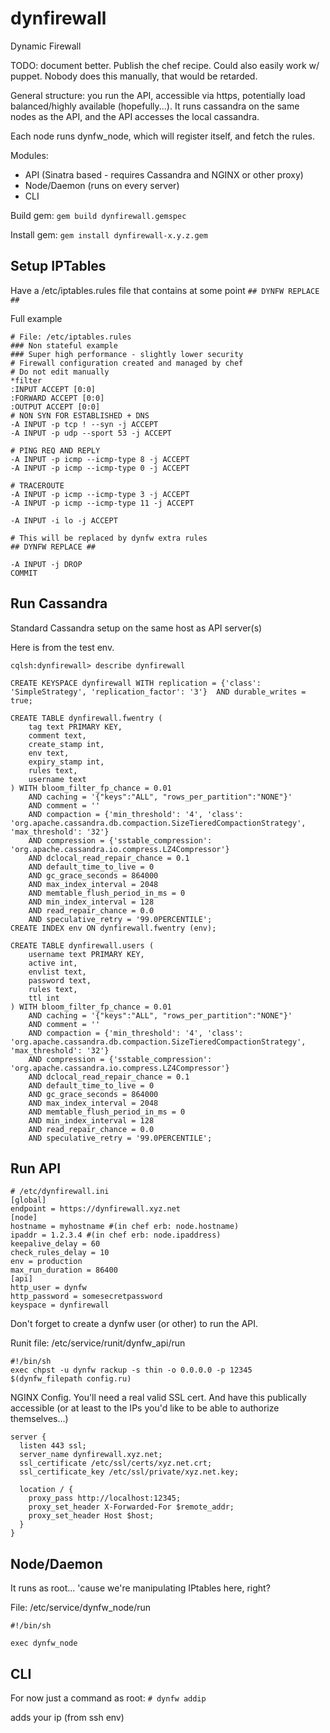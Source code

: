 # dynfirewall
Dynamic Firewall

TODO: document better. Publish the chef recipe. Could also easily work w/ puppet.
Nobody does this manually, that would be retarded.

General structure: you run the API, accessible via https, potentially load balanced/highly available (hopefully...). It runs cassandra on the same nodes as the API, and the API accesses the local cassandra.

Each node runs dynfw_node, which will register itself, and fetch the rules.




Modules:
- API (Sinatra based - requires Cassandra and NGINX or other proxy)
- Node/Daemon (runs on every server)
- CLI

Build gem:
```gem build dynfirewall.gemspec```

Install gem:
```gem install dynfirewall-x.y.z.gem```

Setup IPTables
--------------

Have a /etc/iptables.rules file that contains at some point 
```## DYNFW REPLACE ##```

Full example

```
# File: /etc/iptables.rules
### Non stateful example
### Super high performance - slightly lower security
# Firewall configuration created and managed by chef
# Do not edit manually
*filter
:INPUT ACCEPT [0:0]
:FORWARD ACCEPT [0:0]
:OUTPUT ACCEPT [0:0]
# NON SYN FOR ESTABLISHED + DNS
-A INPUT -p tcp ! --syn -j ACCEPT
-A INPUT -p udp --sport 53 -j ACCEPT

# PING REQ AND REPLY
-A INPUT -p icmp --icmp-type 8 -j ACCEPT
-A INPUT -p icmp --icmp-type 0 -j ACCEPT

# TRACEROUTE
-A INPUT -p icmp --icmp-type 3 -j ACCEPT
-A INPUT -p icmp --icmp-type 11 -j ACCEPT

-A INPUT -i lo -j ACCEPT

# This will be replaced by dynfw extra rules
## DYNFW REPLACE ##

-A INPUT -j DROP
COMMIT
```


Run Cassandra
-------------
Standard Cassandra setup on the same host as API server(s)

Here is from the test env.

```
cqlsh:dynfirewall> describe dynfirewall

CREATE KEYSPACE dynfirewall WITH replication = {'class': 'SimpleStrategy', 'replication_factor': '3'}  AND durable_writes = true;

CREATE TABLE dynfirewall.fwentry (
    tag text PRIMARY KEY,
    comment text,
    create_stamp int,
    env text,
    expiry_stamp int,
    rules text,
    username text
) WITH bloom_filter_fp_chance = 0.01
    AND caching = '{"keys":"ALL", "rows_per_partition":"NONE"}'
    AND comment = ''
    AND compaction = {'min_threshold': '4', 'class': 'org.apache.cassandra.db.compaction.SizeTieredCompactionStrategy', 'max_threshold': '32'}
    AND compression = {'sstable_compression': 'org.apache.cassandra.io.compress.LZ4Compressor'}
    AND dclocal_read_repair_chance = 0.1
    AND default_time_to_live = 0
    AND gc_grace_seconds = 864000
    AND max_index_interval = 2048
    AND memtable_flush_period_in_ms = 0
    AND min_index_interval = 128
    AND read_repair_chance = 0.0
    AND speculative_retry = '99.0PERCENTILE';
CREATE INDEX env ON dynfirewall.fwentry (env);

CREATE TABLE dynfirewall.users (
    username text PRIMARY KEY,
    active int,
    envlist text,
    password text,
    rules text,
    ttl int
) WITH bloom_filter_fp_chance = 0.01
    AND caching = '{"keys":"ALL", "rows_per_partition":"NONE"}'
    AND comment = ''
    AND compaction = {'min_threshold': '4', 'class': 'org.apache.cassandra.db.compaction.SizeTieredCompactionStrategy', 'max_threshold': '32'}
    AND compression = {'sstable_compression': 'org.apache.cassandra.io.compress.LZ4Compressor'}
    AND dclocal_read_repair_chance = 0.1
    AND default_time_to_live = 0
    AND gc_grace_seconds = 864000
    AND max_index_interval = 2048
    AND memtable_flush_period_in_ms = 0
    AND min_index_interval = 128
    AND read_repair_chance = 0.0
    AND speculative_retry = '99.0PERCENTILE';
```

Run API
-------

```
# /etc/dynfirewall.ini
[global]
endpoint = https://dynfirewall.xyz.net
[node]
hostname = myhostname #(in chef erb: node.hostname)
ipaddr = 1.2.3.4 #(in chef erb: node.ipaddress)
keepalive_delay = 60
check_rules_delay = 10
env = production
max_run_duration = 86400
[api]
http_user = dynfw
http_password = somesecretpassword
keyspace = dynfirewall
```

Don't forget to create a dynfw user (or other) to run the API.

Runit file: /etc/service/runit/dynfw_api/run
```
#!/bin/sh
exec chpst -u dynfw rackup -s thin -o 0.0.0.0 -p 12345 $(dynfw_filepath config.ru)
```

NGINX Config. You'll need a real valid SSL cert. And have this publically accessible (or at least to the IPs you'd like to be able to authorize themselves...)
```
server {
  listen 443 ssl;
  server_name dynfirewall.xyz.net;
  ssl_certificate /etc/ssl/certs/xyz.net.crt;
  ssl_certificate_key /etc/ssl/private/xyz.net.key;

  location / {
    proxy_pass http://localhost:12345;
    proxy_set_header X-Forwarded-For $remote_addr;
    proxy_set_header Host $host;
  }
}
```

Node/Daemon
-----------

It runs as root... 'cause we're manipulating IPtables here, right?

File: /etc/service/dynfw_node/run
```
#!/bin/sh

exec dynfw_node
```

CLI
---

For now just a command as root:
```# dynfw addip```

adds your ip (from ssh env)

